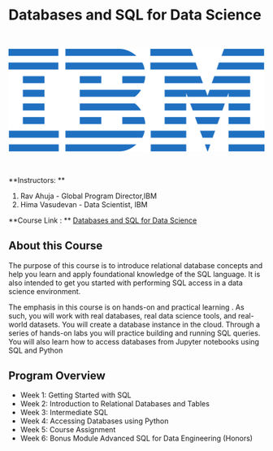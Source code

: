 # Databases and SQL for Data Science
<br>
<p align="center">
 <img src="https://github.com/AchalMate/IBM-Data-Science-Professional-Certificate/blob/main/ibm.svg" title="IBM logo" alt = "IBM logo" />
</p>
<br>

**Instructors: **
1. Rav Ahuja - Global Program Director,IBM
2. Hima Vasudevan - Data Scientist, IBM


**Course Link : ** <a href = "https://www.coursera.org/learn/sql-data-science?specialization=ibm-data-science">Databases and SQL for Data Science</a>
## About this Course
The purpose of this course is to introduce relational database concepts and help you learn and apply foundational knowledge of the SQL language. It is also intended to get you started with performing SQL access in a data science environment.  

The emphasis in this course is on hands-on and practical learning . As such, you will work with real databases, real data science tools, and real-world datasets. You will create a database instance in the cloud. Through a series of hands-on labs you will practice building and running SQL queries. You will also learn how to access databases from Jupyter notebooks using SQL and Python

## Program Overview
- Week 1: Getting Started with SQL
- Week 2: Introduction to Relational Databases and Tables
- Week 3: Intermediate SQL
- Week 4: Accessing Databases using Python
- Week 5: Course Assignment
- Week 6: Bonus Module Advanced SQL for Data Engineering (Honors)
  




